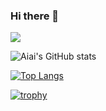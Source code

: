 ### Hi there 👋

<!--
**aiai-github/aiai-github** is a ✨ _special_ ✨ repository because its `README.md` (this file) appears on your GitHub profile.

Here are some ideas to get you started:

- 🔭 I’m currently working on ...
- 🌱 I’m currently learning ...
- 👯 I’m looking to collaborate on ...
- 🤔 I’m looking for help with ...
- 💬 Ask me about ...
- 📫 How to reach me: ...
- 😄 Pronouns: ...
- ⚡ Fun fact: ...
-->

![](https://github-profile-summary-cards.vercel.app/api/cards/profile-details?username=aiai-github&theme=default)

![Aiai's GitHub stats](https://github-readme-stats.vercel.app/api?username=aiai-github&show_icons=true)

[![Top Langs](https://github-readme-stats.vercel.app/api/top-langs/?username=aiai-github&layout=compact)](https://github.com/aiai-github/github-readme-stats)

[![trophy](https://github-profile-trophy.vercel.app/?username=aiai-github&theme=flat)](https://github.com/aiai-github/github-profile-trophy)
